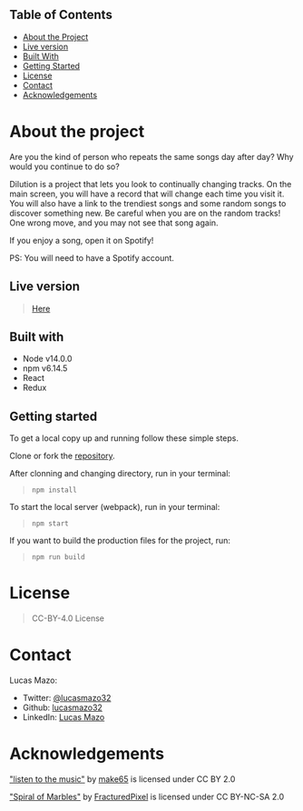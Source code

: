 ## Table of Contents

* [About the Project](#about-the-project)
* [Live version](#live-version)
* [Built With](#built-with)
* [Getting Started](#getting-started)
* [License](#license)
* [Contact](#contact)
* [Acknowledgements](#acknowledgements)

<!-- about-the-project -->
# About the project

Are you the kind of person who repeats the same songs day after day? Why would you continue to do so?

Dilution is a project that lets you look to continually changing tracks. On the main screen, you will have a record that will change each time you visit it. You will also have a link to the trendiest songs and some random songs to discover something new. Be careful when you are on the random tracks! One wrong move, and you may not see that song again.

If you enjoy a song, open it on Spotify!

PS: You will need to have a Spotify account.

## Live version

> [Here](https://5ef4bb1bce77554c957b455b--dilution.netlify.app)

## Built with

- Node v14.0.0
- npm v6.14.5
- React
- Redux

## Getting started

To get a local copy up and running follow these simple steps.

Clone or fork the [repository](https://github.com/lucasmazo32/dilution).

After clonning and changing directory, run in your terminal:

> ``` npm install ```

To start the local server (webpack), run in your terminal:

> ``` npm start ```

If you want to build the production files for the project, run:

> ``` npm run build ```

# License

>  CC-BY-4.0 License 

# Contact

Lucas Mazo:

- Twitter: [@lucasmazo32](https://twitter.com/lucasmazo32)
- Github: [lucasmazo32](https://github.com/lucasmazo32)
- LinkedIn: [Lucas Mazo](https://www.linkedin.com/in/lucasmazo/)

# Acknowledgements

["listen to the music"](https://www.flickr.com/photos/159646476@N07/31766447948) by [make65](https://www.flickr.com/photos/159646476@N07) is licensed under CC BY 2.0 

["Spiral of Marbles"](https://www.flickr.com/photos/37474593@N04/4334153803) by [FracturedPixel](https://www.flickr.com/photos/37474593@N04) is licensed under CC BY-NC-SA 2.0 